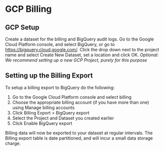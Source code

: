 # GCP Billing

## GCP Setup

Create a dataset for the billing and BigQuery audit logs. Go to the Google Cloud Platform console, and select BigQuery, or go to https://bigquery.cloud.google.com/. Click the drop down next to the project name and select Create New Dataset, set a location and click OK.
*Optional: We recommend setting up a new GCP Project, purely for this purpose*

## Setting up the Billing Export

To setup a billing export to BigQuery do the following:

1. Go to the Google Cloud Platform console and select billing
2. Choose the appropriate billing account (if you have more than one) using Manage billing accounts
3. Click Billing Export > BigQuery export
4. Select the Project and Dataset you created earlier
5. Click Enable BigQuery export

Billing data will now be exported to your dataset at regular intervals. The Billing export table is date partitioned, and will incur a small data storage charge.